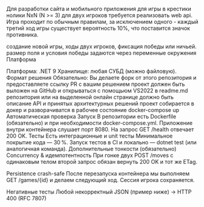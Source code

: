 Для разработки сайта и мобильного приложения для игры в крестики нолики NxN (N >= 3) для двух игроков требуется реализовать web api. Игра проходит по обычным правилам, за исключением одного - каждый третий ход игры существует вероятность 10%, что поставится значок противника.

создание новой игры,
ходы двух игроков,
фиксация победы или ничьей.
размер поля и условия победы задаются через переменные окружения
Платформа

Платформа: .NET 9
Хранилище: любая СУБД (можно файловую).
Формат решения
Обязательно:
Вы делаете форк от этого репозитория и предоставляете ссылку PR с вашим решением
проект должен быть выложен на GitHub и открываться с помощьюм VS2022
в readme.md репозитория или на выделенной онлайн странице должно быть описание API и принятых архитектурных решений
проект собирается в докер и разворачиватся в рабочее состояние docker-compose up
Автоматическая проверка
Запуск
В репозитории есть Dockerfile (обязательно) и при необходимости docker-compose.yml.
Приложение внутри контейнера слушает порт 8080.
На запрос GET /health отвечает 200 OK.
Тесты
Есть интеграционные и unit тесты
Минимальное покрытие кода — 30 %.
Запуск тестов в CI и локально — dotnet test (или аналогичная команда).
Дополнительные тонкости (обязательно)
Concurrency & идемпотентность
При гонке двух POST /moves с одинаковым телом второй запрос обязан вернуть 200 OK и тот же ETag.

Persistence crash-safe
После перезапуска контейнера мы выполняем GET /games/{id} и делаем следующий ход. Сессия игрока сохраняется.

Негативные тесты
Любой некорректный JSON (пример ниже) → HTTP 400 (RFC 7807)

